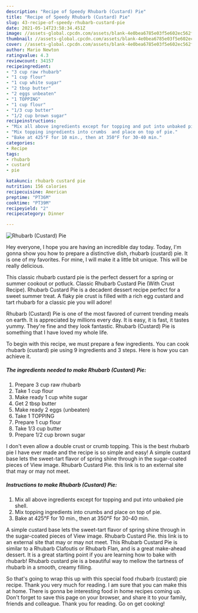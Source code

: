 ```yaml
---
description: "Recipe of Speedy Rhubarb (Custard) Pie"
title: "Recipe of Speedy Rhubarb (Custard) Pie"
slug: 43-recipe-of-speedy-rhubarb-custard-pie
date: 2021-05-14T23:58:34.451Z
image: //assets-global.cpcdn.com/assets/blank-4e0bea6785e03f5e602ec562f230caae08da540cada707380b4fe1bbebba43da.png
thumbnail: //assets-global.cpcdn.com/assets/blank-4e0bea6785e03f5e602ec562f230caae08da540cada707380b4fe1bbebba43da.png
cover: //assets-global.cpcdn.com/assets/blank-4e0bea6785e03f5e602ec562f230caae08da540cada707380b4fe1bbebba43da.png
author: Mario Newton
ratingvalue: 4.3
reviewcount: 34157
recipeingredient:
- "3 cup raw rhubarb"
- "1 cup flour"
- "1 cup white sugar"
- "2 tbsp butter"
- "2 eggs unbeaten"
- "1 TOPPING"
- "1 cup flour"
- "1/3 cup butter"
- "1/2 cup brown sugar"
recipeinstructions:
- "Mix all above ingredients except for topping and put into unbaked pie shell."
- "Mix topping ingredients into crumbs  and place on top of pie."
- "Bake at 425°F for 10 min., then at 350°F for 30-40 min."
categories:
- Recipe
tags:
- rhubarb
- custard
- pie

katakunci: rhubarb custard pie 
nutrition: 156 calories
recipecuisine: American
preptime: "PT36M"
cooktime: "PT39M"
recipeyield: "2"
recipecategory: Dinner

---
```



![Rhubarb (Custard) Pie](//assets-global.cpcdn.com/assets/blank-4e0bea6785e03f5e602ec562f230caae08da540cada707380b4fe1bbebba43da.png)

Hey everyone, I hope you are having an incredible day today. Today, I'm gonna show you how to prepare a distinctive dish, rhubarb (custard) pie. It is one of my favorites. For mine, I will make it a little bit unique. This will be really delicious.

This classic rhubarb custard pie is the perfect dessert for a spring or summer cookout or potluck. Classic Rhubarb Custard Pie (With Crust Recipe). Rhubarb Custard Pie is a decadent dessert recipe perfect for a sweet summer treat. A flaky pie crust is filled with a rich egg custard and tart rhubarb for a classic pie you will adore!

Rhubarb (Custard) Pie is one of the most favored of current trending meals on earth. It is appreciated by millions every day. It is easy, it is fast, it tastes yummy. They're fine and they look fantastic. Rhubarb (Custard) Pie is something that I have loved my whole life.


To begin with this recipe, we must prepare a few ingredients. You can cook rhubarb (custard) pie using 9 ingredients and 3 steps. Here is how you can achieve it.

<!--inarticleads1-->

##### The ingredients needed to make Rhubarb (Custard) Pie:

1. Prepare 3 cup raw rhubarb
1. Take 1 cup flour
1. Make ready 1 cup white sugar
1. Get 2 tbsp butter
1. Make ready 2 eggs (unbeaten)
1. Take 1 TOPPING
1. Prepare 1 cup flour
1. Take 1/3 cup butter
1. Prepare 1/2 cup brown sugar


I don&#39;t even allow a double crust or crumb topping. This is the best rhubarb pie I have ever made and the recipe is so simple and easy! A simple custard base lets the sweet-tart flavor of spring shine through in the sugar-coated pieces of View image. Rhubarb Custard Pie. this link is to an external site that may or may not meet. 

<!--inarticleads2-->

##### Instructions to make Rhubarb (Custard) Pie:

1. Mix all above ingredients except for topping and put into unbaked pie shell.
1. Mix topping ingredients into crumbs  and place on top of pie.
1. Bake at 425°F for 10 min., then at 350°F for 30-40 min.


A simple custard base lets the sweet-tart flavor of spring shine through in the sugar-coated pieces of View image. Rhubarb Custard Pie. this link is to an external site that may or may not meet. This Rhubarb Custard Pie is similar to a Rhubarb Clafoutis or Rhubarb Flan, and is a great make-ahead dessert. It is a great starting point if you are learning how to bake with rhubarb! Rhubarb custard pie is a beautiful way to mellow the tartness of rhubarb in a smooth, creamy filling. 

So that's going to wrap this up with this special food rhubarb (custard) pie recipe. Thank you very much for reading. I am sure that you can make this at home. There is gonna be interesting food in home recipes coming up. Don't forget to save this page on your browser, and share it to your family, friends and colleague. Thank you for reading. Go on get cooking!
